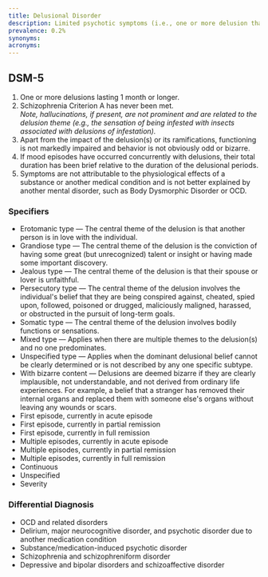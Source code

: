 ```yaml
---
title: Delusional Disorder
description: Limited psychotic symptoms (i.e., one or more delusion that may be culturally plausible) lasting more than 1 month but cannot be attributed to any other condition.
prevalence: 0.2%
synonyms:
acronyms:
---
```


## DSM-5
1. One or more delusions lasting 1 month or longer.  
2. Schizophrenia Criterion A has never been met.  
<i>Note, hallucinations, if present, are not prominent and are related to the delusion theme (e.g., the sensation of being infested with insects associated with delusions of infestation).</i>  
3. Apart from the impact of the delusion(s) or its ramifications, functioning is not markedly impaired and behavior is not obviously odd or bizarre.  
4. If mood episodes have occurred concurrently with delusions, their total duration has been brief relative to the duration of the delusional periods.  
5. Symptoms are not attributable to the physiological effects of a substance or another medical condition and is not better explained by another mental disorder, such as Body Dysmorphic Disorder or OCD.

### Specifiers
- Erotomanic type — The central theme of the delusion is that another person is in love with the individual.  
- Grandiose type — The central theme of the delusion is the conviction of having some great (but unrecognized) talent or insight or having made some important discovery.  
- Jealous type — The central theme of the delusion is that their spouse or lover is unfaithful.  
- Persecutory type — The central theme of the delusion involves the individual's belief that they are being conspired against, cheated, spied upon, followed, poisoned or drugged, maliciously maligned, harassed, or obstructed in the pursuit of long-term goals.  
- Somatic type — The central theme of the delusion involves bodily functions or sensations.  
- Mixed type — Applies when there are multiple themes to the delusion(s) and no one predominates.  
- Unspecified type — Applies when the dominant delusional belief cannot be clearly determined or is not described by any one specific subtype.  
- With bizarre content — Delusions are deemed bizarre if they are clearly implausible, not understandable, and not derived from ordinary life experiences. For example, a belief that a stranger has removed their internal organs and replaced them with someone else's organs without leaving any wounds or scars.  
- First episode, currently in acute episode  
- First episode, currently in partial remission  
- First episode, currently in full remission  
- Multiple episodes, currently in acute episode 
- Multiple episodes, currently in partial remission  
- Multiple episodes, currently in full remission  
- Continuous  
- Unspecified  
- Severity

### Differential Diagnosis
- OCD and related disorders  
- Delirium, major neurocognitive disorder, and psychotic disorder due to another medication condition  
- Substance/medication-induced psychotic disorder  
- Schizophrenia and schizophreniform disorder  
- Depressive and bipolar disorders and schizoaffective disorder